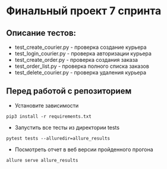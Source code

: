 # Финальный проект 7 спринта

## Описание тестов: 
* test_create_courier.py - проверка создание курьера
* test_login_courier.py - проверка авторизации курьера 
* test_create_order.py - проверка создания заказа
* test_order_list.py - проверка полного списка заказов
* test_delete_courier.py - проверка удаления курьера

## Перед работой с репозиторием
* Установите зависимости
``` shell
pip3 install -r requirements.txt
```
* Запустить все тесты из директории tests
```shell
pytest tests --alluredir=allure_results
```
* Посмотреть отчет в веб версии пройденного прогона
``` shell
allure serve allure_results
```